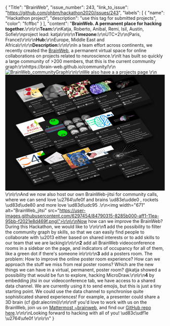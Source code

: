 {
  "Title": "BrainWeb",
  "issue_number": 243,
  "link_to_issue": "https://github.com/ohbm/hackathon2020/issues/243",
  "labels": [
    {
      "name": "Hackathon project",
      "description": "use this tag for submitted projects",
      "color": "fcffbc"
    }
  ],
  "content": "**BrainWeb. A permanent place for hacking together.**\r\n\r\n**Team:**\r\nKatja, Roberto, Anibal, Remi, Isil, Austin, Sofie\r\nproject lead: katja\r\n\r\n**Timezone:**\r\nUTC+2\r\n(Paris, France)\r\n\r\n**Hub:**\r\nEurope, Middle East and Africa\r\n\r\n**Description:**\r\n\r\nIn a team effort across continents, we recently created the [BrainWeb](https://brain-web.github.io), a permanent virtual space for online collaborations on projects related to neuroscience.\r\nIt has built so quickly a large community of >200 members, that this is the current community graph:\r\nhttps://brain-web.github.io/community/\r\n![BrainWeb_communityGraph](https://user-images.githubusercontent.com/6297454/84762835-9c140100-afcb-11ea-9667-3ee8b87633a9.png)\r\n\r\nWe also have a a projects page  \r\n![BrainWeb_projects](https://raw.githubusercontent.com/brain-web/gazette/master/img/BrainWebGazette001.jpg)\r\n\r\nAnd we now also host our own BrainWeb-jitsi for community calls, where we can send love \u2764\ufe0f  and brains \ud83e\udde0 , rockets \ud83d\ude80 and more love \ud83d\udc95 .\r\n<img width=\"671\" alt=\"BrainWeb_jitsi\" src=\"https://user-images.githubusercontent.com/6297454/84790315-8285b000-aff1-11ea-95bb-f2021e8d469f.png\">\r\n\r\nNow how can we improve the BrainWeb? During this Hackathon, we would like to \r\n\r\n**1** add the possibility to filter the community graph by skills, so that we can easily find people to collaborate with \u2013 either based on shared interests or to add skills to our team that we are lacking\r\n\r\n**2** add all BrainWeb videoconference rooms in a sidebar on the page, and indicators of occupancy for all of them, like a green dot if there's someone in\r\n\r\n**3** add a posters room. The problem: How to improve the online poster room experience? How can we approach the stuff we miss from real poster rooms? Which are the new things we can have in a virtual, permanent, poster room? @katja showed a possibility that would be fun to explore, hacking MicroDraw.\r\n\r\n**4** by embedding jitsi in our videoconference tab, we have access to a shared data channel. We are currently using it to send emojis, but this is just a tiny starting point. We could use the data channel to synchronise quite sophisticated shared experiences! For example, a presenter could share a 3D brain (cf @dr.alecrimi)\r\n\r\nIf you'd love to work with us on the BrainWeb, join us on [Mattermost ~brainweb](https://mattermost.brainhack.org/brainhack/channels/brainweb), and find our [GitHub repo here](https://github.com/brain-web/brain-web.github.io).\r\n\r\nLooking forward to hacking with all of you! \ud83c\udf1e  \u2764\ufe0f \r\n\r\n"
}